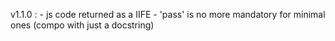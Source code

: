 v1.1.0 :
    - js code returned as a IIFE
    - 'pass' is no more mandatory for minimal ones (compo with just a docstring)